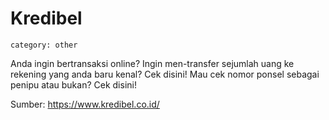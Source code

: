 # Kredibel
`category: other`

Anda ingin bertransaksi online?
Ingin men-transfer sejumlah uang ke rekening yang anda baru kenal? Cek disini!
Mau cek nomor ponsel sebagai penipu atau bukan? Cek disini!

Sumber: https://www.kredibel.co.id/